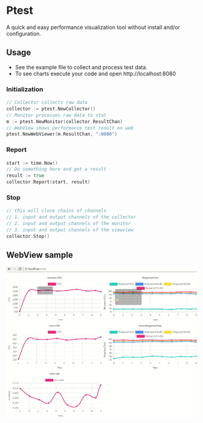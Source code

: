 
Ptest
==
A quick and easy performance visualization tool without install and/or configuration.

## Usage
* See the example file to collect and process test data.
* To see charts execute your code and open http://localhost:8080

### Initialization
```go
// Collector collects raw data
collector := ptest.NewCollector()
// Monitor processes raw data to stat
m := ptest.NewMonitor(collector.ResultChan)
// WebView shows performance test result on web
ptest.NewWebViewer(m.ResultChan, ":8080")
```

### Report
```go
start := time.Now()
// Do something here and get a result
result := true
collector.Report(start, result)
```

### Stop
```go
// this will close chains of channels
// 1. input and output channels of the collector
// 2. input and output channels of the monitor
// 3. input and output channels of the viewview
collector.Stop()
```

## WebView sample
![](performance-test.gif)

